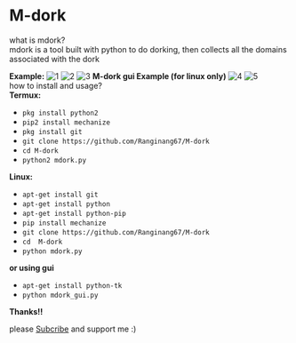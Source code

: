 # M-dork

what is mdork?<br>mdork is a tool built with python to do dorking, then collects all the domains associated with the dork

**Example:**
![1](https://github.com/Ranginang67/M-dork/blob/master/config/1.png)
![2](https://github.com/Ranginang67/M-dork/blob/master/config/2.png)
![3](https://github.com/Ranginang67/M-dork/blob/master/config/3.png)
**M-dork gui Example (for linux only)**
![4](https://github.com/Ranginang67/M-dork/blob/master/config/memek1.png)
![5](https://github.com/Ranginang67/M-dork/blob/master/config/memek2.png)
<br>
how to install and usage?<br>
**Termux:**
* `pkg install python2`
* `pip2 install mechanize`
* `pkg install git`
* `git clone https://github.com/Ranginang67/M-dork`
* `cd M-dork`
* `python2 mdork.py`

**Linux:**
* `apt-get install git`
* `apt-get install python`
* `apt-get install python-pip`
* `pip install mechanize`
* `git clone https://github.com/Ranginang67/M-dork`
* `cd  M-dork`
* `python mdork.py`<br>

**or using gui**

* `apt-get install python-tk`
* `python mdork_gui.py`

**Thanks!!**

please [Subcribe](https://www.youtube.com/channel/UCNMD5U02GFeWLqmrl_XSPGQ) and support me :)
